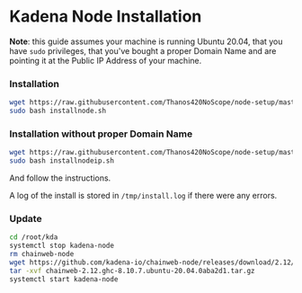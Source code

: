 # Kadena Node Installation

**Note**: this guide assumes your machine is running Ubuntu 20.04, that you have
`sudo` privileges, that you've bought a proper Domain Name and are pointing it
at the Public IP Address of your machine.

### Installation

```bash
wget https://raw.githubusercontent.com/Thanos420NoScope/node-setup/master/installnode.sh
sudo bash installnode.sh
```
### Installation without proper Domain Name

```bash
wget https://raw.githubusercontent.com/Thanos420NoScope/node-setup/master/installnodeip.sh
sudo bash installnodeip.sh
```

And follow the instructions.

A log of the install is stored in `/tmp/install.log` if there were any errors.

### Update

```bash
cd /root/kda
systemctl stop kadena-node
rm chainweb-node
wget https://github.com/kadena-io/chainweb-node/releases/download/2.12/chainweb-2.12.ghc-8.10.7.ubuntu-20.04.0aba2d1.tar.gz
tar -xvf chainweb-2.12.ghc-8.10.7.ubuntu-20.04.0aba2d1.tar.gz
systemctl start kadena-node
```
